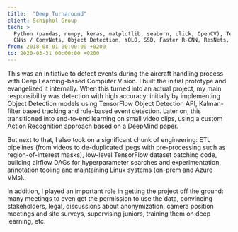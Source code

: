 ```yaml
---
title:  "Deep Turnaround"
client: Schiphol Group
tech: > 
  Python (pandas, numpy, keras, matplotlib, seaborn, click, OpenCV), TensorFlow, TensorFlow Object Detection API, TensorBoard,
  CNNs / ConvNets, Object Detection, YOLO, SSD, Faster R-CNN, ResNets, video activity recognition, Inception-based architectures, multi-task learning, Locality Similarity Hashing, Kalman filter tracking, Airflow, MLflow, Spark, Databricks, PostgreSQL, Linux, Azure
from: 2018-08-01 00:00:00 +0200 
to: 2020-03-31 00:00:00 +0200
---
```

This was an initiative to detect events during the aircraft handling process with Deep Learning-based Computer Vision. I built the initial prototype and evangelized it internally. When this turned into an actual project, my main responsibility was detection with high accuracy: initially by implementing Object Detection models using TensorFlow Object Detection API, Kalman-filter based tracking and rule-based event detection. Later on, this transitioned into end-to-end learning on small video clips, using a custom Action Recognition approach based on a DeepMind paper. 

But next to that, I also took on a significant chunk of engineering: ETL pipelines (from videos to de-duplicated jpegs with pre-processing such as region-of-interest masks), low-level TensorFlow dataset batching code, building airflow DAGs for hyperparameter searches and experimentation, annotation tooling and maintaining Linux systems (on-prem and Azure VMs).

In addition, I played an important role in getting the project off the ground: many meetings to even get the permission to use the data, convincing stakeholders, legal, discussions about anonymization, camera position meetings and site surveys, supervising juniors, training them on deep learning, etc.
